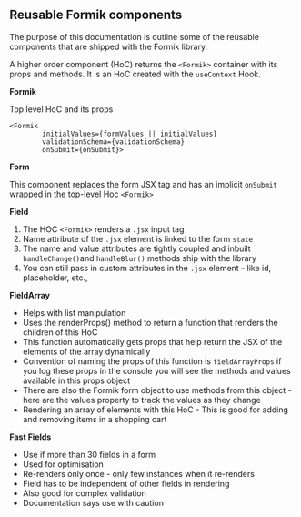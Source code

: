 ## Reusable Formik components

The purpose of this documentation is outline some of the reusable components that are shipped with the Formik library.

A higher order component (HoC) returns the `<Formik>` container with its props and methods. It is an HoC created with the `useContext` Hook.

**Formik**

Top level HoC and its props

```
<Formik
		initialValues={formValues || initialValues}
		validationSchema={validationSchema}
		onSubmit={onSubmit}>
```

**Form**

This component replaces the form JSX tag and has an implicit `onSubmit` wrapped in the top-level Hoc `<Formik>`

**Field**

1. The HOC `<Formik>` renders a `.jsx` input tag
2. Name attribute of the `.jsx` element is linked to the form `state`
3. The name and value attributes are tightly coupled and inbuilt `handleChange()`and `handleBlur()` methods ship with the library
4. You can still pass in custom attributes in the `.jsx` element - like id, placeholder, etc.,

**FieldArray**

- Helps with list manipulation
- Uses the renderProps() method to return a function that renders the children of this HoC
- This function automatically gets props that help return the JSX of the elements of the array dynamically
- Convention of naming the props of this function is `fieldArrayProps` if you log these props in the console you will see the methods and values available in this props object
- There are also the Formik form object to use methods from this object - here are the values property to track the values as they change
- Rendering an array of elements with this HoC - This is good for adding and removing items in a shopping cart

**Fast Fields**

- Use if more than 30 fields in a form
- Used for optimisation
- Re-renders only once - only few instances when it re-renders
- Field has to be independent of other fields in rendering
- Also good for complex validation
- Documentation says use with caution
